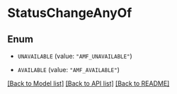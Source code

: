 # StatusChangeAnyOf

## Enum


* `UNAVAILABLE` (value: `"AMF_UNAVAILABLE"`)

* `AVAILABLE` (value: `"AMF_AVAILABLE"`)


[[Back to Model list]](../README.md#documentation-for-models) [[Back to API list]](../README.md#documentation-for-api-endpoints) [[Back to README]](../README.md)


